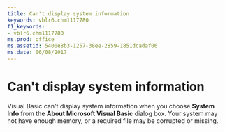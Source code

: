```yaml
---
title: Can't display system information
keywords: vblr6.chm1117780
f1_keywords:
- vblr6.chm1117780
ms.prod: office
ms.assetid: 5400e8b3-1257-38ee-2859-1851dcadaf06
ms.date: 06/08/2017
---
```



# Can't display system information

Visual Basic can't display system information when you choose  **System Info** from the **About Microsoft Visual Basic** dialog box. Your system may not have enough memory, or a required file may be corrupted or missing.


